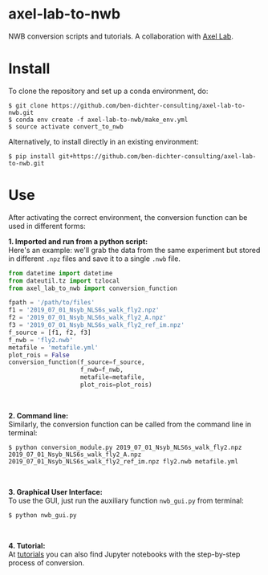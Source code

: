 # axel-lab-to-nwb
NWB conversion scripts and tutorials.
A collaboration with [Axel Lab](https://www.axellab.columbia.edu/).

# Install
To clone the repository and set up a conda environment, do:
```
$ git clone https://github.com/ben-dichter-consulting/axel-lab-to-nwb.git
$ conda env create -f axel-lab-to-nwb/make_env.yml
$ source activate convert_to_nwb
```

Alternatively, to install directly in an existing environment:
```
$ pip install git+https://github.com/ben-dichter-consulting/axel-lab-to-nwb.git
```

# Use
After activating the correct environment, the conversion function can be used in different forms:

**1. Imported and run from a python script:** <br/>
Here's an example: we'll grab the data from the same experiment but stored in different `.npz` files and save it to a single `.nwb` file.
```python
from datetime import datetime
from dateutil.tz import tzlocal
from axel_lab_to_nwb import conversion_function

fpath = '/path/to/files'
f1 = '2019_07_01_Nsyb_NLS6s_walk_fly2.npz'
f2 = '2019_07_01_Nsyb_NLS6s_walk_fly2_A.npz'
f3 = '2019_07_01_Nsyb_NLS6s_walk_fly2_ref_im.npz'
f_source = [f1, f2, f3]
f_nwb = 'fly2.nwb'
metafile = 'metafile.yml'
plot_rois = False
conversion_function(f_source=f_source,
                    f_nwb=f_nwb,
                    metafile=metafile,
                    plot_rois=plot_rois)
```
<br/>

**2. Command line:** <br/>
Similarly, the conversion function can be called from the command line in terminal:
```
$ python conversion_module.py 2019_07_01_Nsyb_NLS6s_walk_fly2.npz 2019_07_01_Nsyb_NLS6s_walk_fly2_A.npz 2019_07_01_Nsyb_NLS6s_walk_fly2_ref_im.npz fly2.nwb metafile.yml
```
<br/>

**3. Graphical User Interface:** <br/>
To use the GUI, just run the auxiliary function `nwb_gui.py` from terminal:
```
$ python nwb_gui.py
```
<br/>

**4. Tutorial:** <br/>
At [tutorials](https://github.com/ben-dichter-consulting/axel-lab-to-nwb/tree/master/tutorials) you can also find Jupyter notebooks with the step-by-step process of conversion.
